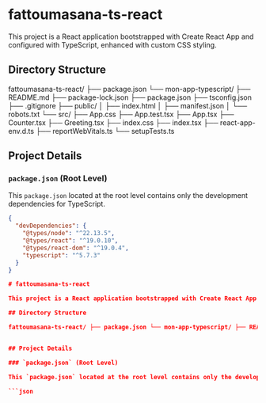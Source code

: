 # fattoumasana-ts-react

This project is a React application bootstrapped with Create React App and configured with TypeScript, enhanced with custom CSS styling.

## Directory Structure
fattoumasana-ts-react/
├── package.json
└── mon-app-typescript/
├── README.md
├── package-lock.json
├── package.json
├── tsconfig.json
├── .gitignore
├── public/
│   ├── index.html
│   ├── manifest.json
│   └── robots.txt
└── src/
├── App.css
├── App.test.tsx
├── App.tsx
├── Counter.tsx
├── Greeting.tsx
├── index.css
├── index.tsx
├── react-app-env.d.ts
├── reportWebVitals.ts
└── setupTests.ts


## Project Details

### `package.json` (Root Level)

This `package.json` located at the root level contains only the development dependencies for TypeScript.

```json
{
  "devDependencies": {
    "@types/node": "^22.13.5",
    "@types/react": "^19.0.10",
    "@types/react-dom": "^19.0.4",
    "typescript": "^5.7.3"
  }
}

# fattoumasana-ts-react

This project is a React application bootstrapped with Create React App and configured with TypeScript, enhanced with custom CSS styling.

## Directory Structure

fattoumasana-ts-react/ ├── package.json └── mon-app-typescript/ ├── README.md ├── package-lock.json ├── package.json ├── tsconfig.json ├── .gitignore ├── public/ │ ├── index.html │ ├── manifest.json │ └── robots.txt └── src/ ├── App.css ├── App.test.tsx ├── App.tsx ├── Compteur.tsx ├── Salutation.tsx ├── index.css ├── index.tsx ├── react-app-env.d.ts ├── reportWebVitals.ts └── setupTests.ts


## Project Details

### `package.json` (Root Level)

This `package.json` located at the root level contains only the development dependencies for TypeScript.

```json